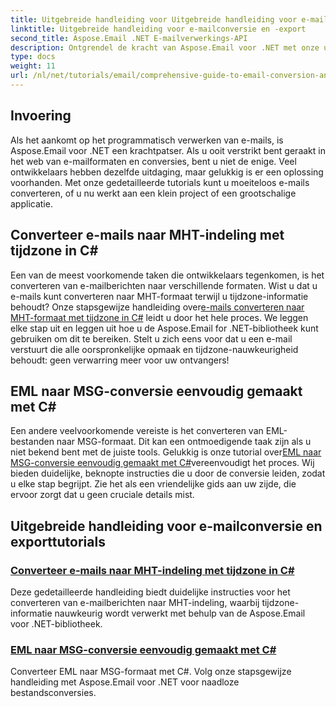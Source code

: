 ```yaml
---
title: Uitgebreide handleiding voor Uitgebreide handleiding voor e-mailconversie en -export
linktitle: Uitgebreide handleiding voor e-mailconversie en -export
second_title: Aspose.Email .NET E-mailverwerkings-API
description: Ontgrendel de kracht van Aspose.Email voor .NET met onze uitgebreide tutorials voor Uitgebreide handleiding voor e-mailconversie en -export. Leer eenvoudig formaten te converteren.
type: docs
weight: 11
url: /nl/net/tutorials/email/comprehensive-guide-to-email-conversion-and-export/
---
```

## Invoering

Als het aankomt op het programmatisch verwerken van e-mails, is Aspose.Email voor .NET een krachtpatser. Als u ooit verstrikt bent geraakt in het web van e-mailformaten en conversies, bent u niet de enige. Veel ontwikkelaars hebben dezelfde uitdaging, maar gelukkig is er een oplossing voorhanden. Met onze gedetailleerde tutorials kunt u moeiteloos e-mails converteren, of u nu werkt aan een klein project of een grootschalige applicatie.

## Converteer e-mails naar MHT-indeling met tijdzone in C#

 Een van de meest voorkomende taken die ontwikkelaars tegenkomen, is het converteren van e-mailberichten naar verschillende formaten. Wist u dat u e-mails kunt converteren naar MHT-formaat terwijl u tijdzone-informatie behoudt? Onze stapsgewijze handleiding over[e-mails converteren naar MHT-formaat met tijdzone in C#](./convert-emails-to-mht-format-with-timezone-in-csharp/) leidt u door het hele proces. We leggen elke stap uit en leggen uit hoe u de Aspose.Email for .NET-bibliotheek kunt gebruiken om dit te bereiken. Stelt u zich eens voor dat u een e-mail verstuurt die alle oorspronkelijke opmaak en tijdzone-nauwkeurigheid behoudt: geen verwarring meer voor uw ontvangers!

## EML naar MSG-conversie eenvoudig gemaakt met C#

 Een andere veelvoorkomende vereiste is het converteren van EML-bestanden naar MSG-formaat. Dit kan een ontmoedigende taak zijn als u niet bekend bent met de juiste tools. Gelukkig is onze tutorial over[EML naar MSG-conversie eenvoudig gemaakt met C#](./eml-to-msg-convert-made-easy-using-csharp/)vereenvoudigt het proces. Wij bieden duidelijke, beknopte instructies die u door de conversie leiden, zodat u elke stap begrijpt. Zie het als een vriendelijke gids aan uw zijde, die ervoor zorgt dat u geen cruciale details mist. 

## Uitgebreide handleiding voor e-mailconversie en exporttutorials
### [Converteer e-mails naar MHT-indeling met tijdzone in C#](./convert-emails-to-mht-format-with-timezone-in-csharp/)
Deze gedetailleerde handleiding biedt duidelijke instructies voor het converteren van e-mailberichten naar MHT-indeling, waarbij tijdzone-informatie nauwkeurig wordt verwerkt met behulp van de Aspose.Email voor .NET-bibliotheek.
### [EML naar MSG-conversie eenvoudig gemaakt met C#](./eml-to-msg-convert-made-easy-using-csharp/)
Converteer EML naar MSG-formaat met C#. Volg onze stapsgewijze handleiding met Aspose.Email voor .NET voor naadloze bestandsconversies.